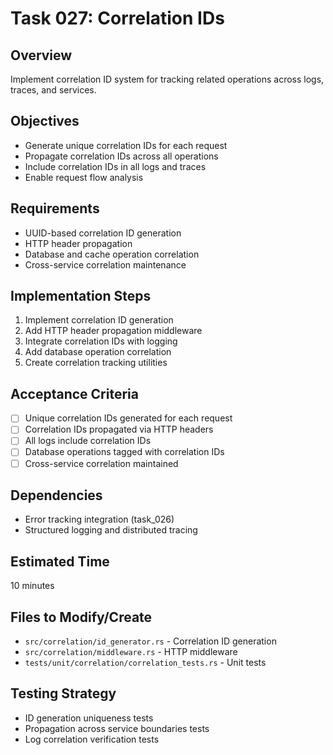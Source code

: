 # Task 027: Correlation IDs

## Overview
Implement correlation ID system for tracking related operations across logs, traces, and services.

## Objectives
- Generate unique correlation IDs for each request
- Propagate correlation IDs across all operations
- Include correlation IDs in all logs and traces
- Enable request flow analysis

## Requirements
- UUID-based correlation ID generation
- HTTP header propagation
- Database and cache operation correlation
- Cross-service correlation maintenance

## Implementation Steps
1. Implement correlation ID generation
2. Add HTTP header propagation middleware
3. Integrate correlation IDs with logging
4. Add database operation correlation
5. Create correlation tracking utilities

## Acceptance Criteria
- [ ] Unique correlation IDs generated for each request
- [ ] Correlation IDs propagated via HTTP headers
- [ ] All logs include correlation IDs
- [ ] Database operations tagged with correlation IDs
- [ ] Cross-service correlation maintained

## Dependencies
- Error tracking integration (task_026)
- Structured logging and distributed tracing

## Estimated Time
10 minutes

## Files to Modify/Create
- `src/correlation/id_generator.rs` - Correlation ID generation
- `src/correlation/middleware.rs` - HTTP middleware
- `tests/unit/correlation/correlation_tests.rs` - Unit tests

## Testing Strategy
- ID generation uniqueness tests
- Propagation across service boundaries tests
- Log correlation verification tests